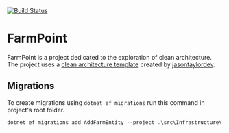 [![Build Status](https://github.com/oldrich-todt/FarmPoint/workflows/Build/badge.svg)](https://github.com/oldrich-todt/FarmPoint/actions)

# FarmPoint
FarmPoint is a project dedicated to the exploration of clean architecture. The project uses a [clean architecture template](https://github.com/jasontaylordev/CleanArchitecture) created by [jasontaylordev](https://github.com/jasontaylordev).

## Migrations
To create migrations using `dotnet ef migrations` run this command in project's root folder.

```powershell
dotnet ef migrations add AddFarmEntity --project .\src\Infrastructure\ --startup-project .\src\WebUI\ --output-dir .\Persistence\Migrations\
```